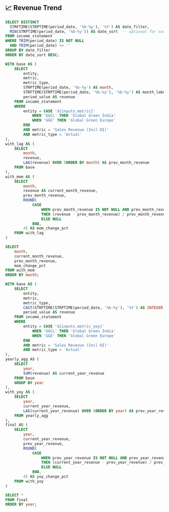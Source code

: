 

## 📈 Revenue Trend


<div class="flex items-center justify-between w-full">
<ButtonGroup name="matric" display="tabs">
        <ButtonGroupItem valueLabel="Global Green India" value="GGCL" default />
        <ButtonGroupItem valueLabel="Global Green Europe" value="GGE" />
</ButtonGroup>
</div>

<LineChart 
  data={revenue_trend_mom}
  x=month
  y=mom_change_pct
  title="Month-on-Month Revenue Trend"
  markers=true
/>

<div class="flex items-center justify-between w-full">
<ButtonGroup name="matric_yoy" display="tabs">
        <ButtonGroupItem valueLabel="Global Green India" value="GGCL" default />
        <ButtonGroupItem valueLabel="Global Green Europe" value="GGE" />
</ButtonGroup>
</div>

<div class = "mb-10"> 
<LineChart 
  data={revenue_trend_yoy}
  x=year
  y=yoy_change_pct
  title="Year-on-Year Revenue Trend"
  markers=true
/>

</div>

```sql date_filter
SELECT DISTINCT 
  STRFTIME(STRPTIME(period_date, '%b-%y'), '%Y') AS date_filter,
  MIN(STRPTIME(period_date, '%b-%y')) AS date_sort  -- optional for sorting
FROM income_statement
WHERE TRIM(period_date) IS NOT NULL
  AND TRIM(period_date) <> ''
GROUP BY date_filter
ORDER BY date_sort DESC;

```

```sql revenue_trend_mom
WITH base AS (
    SELECT 
        entity,
        metric,
        metric_type,
        STRPTIME(period_date, '%b-%y') AS month,
        STRFTIME(STRPTIME(period_date, '%b-%y'), '%b-%y') AS month_label,
        period_value AS revenue
    FROM income_statement
    WHERE 
        entity = CASE '${inputs.matric}'
            WHEN 'GGCL' THEN 'Global Green India'
            WHEN 'GGE' THEN 'Global Green Europe'
        END
        AND metric = 'Sales Revenue (Incl OI)'
        AND metric_type = 'Actual'
),
with_lag AS (
    SELECT 
        month,
        revenue,
        LAG(revenue) OVER (ORDER BY month) AS prev_month_revenue
    FROM base
),
with_mom AS (
    SELECT 
        month,
        revenue AS current_month_revenue,
        prev_month_revenue,
        ROUND(
            CASE 
                WHEN prev_month_revenue IS NOT NULL AND prev_month_revenue != 0 
                THEN (revenue - prev_month_revenue) / prev_month_revenue
                ELSE NULL 
            END, 
        4) AS mom_change_pct
    FROM with_lag
)

SELECT 
    month,
    current_month_revenue,
    prev_month_revenue,
    mom_change_pct
FROM with_mom
ORDER BY month;

```

```sql revenue_trend_yoy
WITH base AS (
    SELECT 
        entity,
        metric,
        metric_type,
        CAST(STRFTIME(STRPTIME(period_date, '%b-%y'), '%Y') AS INTEGER) AS year,  
        period_value AS revenue
    FROM income_statement
    WHERE 
        entity = CASE '${inputs.matric_yoy}'
            WHEN 'GGCL' THEN 'Global Green India'
            WHEN 'GGE' THEN 'Global Green Europe'
        END
        AND metric = 'Sales Revenue (Incl OI)'
        AND metric_type = 'Actual'
),
yearly_agg AS (
    SELECT 
        year,
        SUM(revenue) AS current_year_revenue
    FROM base
    GROUP BY year
),
with_yoy AS (
    SELECT 
        year,
        current_year_revenue,
        LAG(current_year_revenue) OVER (ORDER BY year) AS prev_year_revenue  -- ✅ already integer
    FROM yearly_agg
),
final AS (
    SELECT 
        year,
        current_year_revenue,
        prev_year_revenue,
        ROUND(
            CASE 
                WHEN prev_year_revenue IS NOT NULL AND prev_year_revenue != 0
                THEN (current_year_revenue - prev_year_revenue) / prev_year_revenue
                ELSE NULL
            END, 
        4) AS yoy_change_pct
    FROM with_yoy
)

SELECT *
FROM final
ORDER BY year;


```